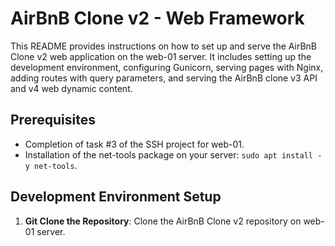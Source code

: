 # AirBnB Clone v2 - Web Framework

This README provides instructions on how to set up and serve the AirBnB Clone v2 web application on the web-01 server. It includes setting up the development environment, configuring Gunicorn, serving pages with Nginx, adding routes with query parameters, and serving the AirBnB clone v3 API and v4 web dynamic content.

## Prerequisites

- Completion of task #3 of the SSH project for web-01.
- Installation of the net-tools package on your server: `sudo apt install -y net-tools`.

## Development Environment Setup

1. **Git Clone the Repository**: Clone the AirBnB Clone v2 repository on web-01 server.
   ```bash

